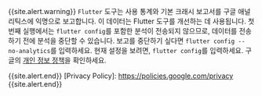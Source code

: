 {{site.alert.warning}}
  `Flutter` 도구는 사용 통계와 기본 크래시 보고서를 구글 애널리틱스에 익명으로 보고합니다.
  이 데이터는 Flutter 도구를 개선하는 데 사용됩니다.
  첫 번째 실행에서는 `flutter config`를 포함한 분석이 전송되지 않으므로, 데이터를 전송하기 전에 분석을 중단할 수 있습니다.
  보고를 중단하기 싶다면 `flutter config --no-analytics`를 입력하세요. 현재 설정을 보려면, `flutter config`를 입력하세요. 
  구글의 [개인 정보 정책]을 확인하세요.

  [개인 정보 정책]: https://policies.google.com/privacy
{{site.alert.end}}
  [Privacy Policy]: https://policies.google.com/privacy
{{site.alert.end}}
